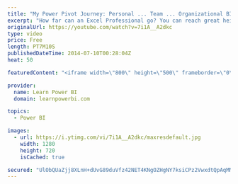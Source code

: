 ```yaml
---
title: "My Power Pivot Journey: Personal ... Team ... Organizational BI"
excerpt: "How far can an Excel Professional go? You can reach great heights with the help of new Excel Power Pivot and Power BI toolset. Read more at  my blog post http://www.powerpivotpro.com/2013/09/my-power-pivot-journey-personal-team-organizational-bi/  FREE Power BI Step-by-Step Tutorial http://www.learnpowerbi.com/bonus"
originalUrl: https://youtube.com/watch?v=7i1A__A2dkc
type: video
price: Free
length: PT7M10S
publishedDateTime: 2014-07-10T00:28:04Z
heat: 50

featuredContent: "<iframe width=\"800\" height=\"500\" frameborder=\"0\" src=\"https://www.youtube.com/embed/7i1A__A2dkc\" allow=\"accelerometer; autoplay; encrypted-media; gyroscope; picture-in-picture\" allowfullscreen></iframe>"

provider:
  name: Learn Power BI
  domain: learnpowerbi.com

topics:
  - Power BI

images:
  - url: https://i.ytimg.com/vi/7i1A__A2dkc/maxresdefault.jpg
    width: 1280
    height: 720
    isCached: true

secured: "UlObQUaZjj8XLnH+dUvG89duVfz42NET4KNgOZHgNY7ksiCPz2VwxdtQpAqMMdbVaRSUDLguCfoZ0F5fy7oaTyrb3AVDRn8wrbk3oyJVDXA5f3mya64WvjaVjABfl1iZuC3UU8UBjdJIaoVkOGaZ/nPnO6+sWbU/hWERqYK+u8Mv4ed4rhQosI+Elr/Ivv/6IMoyYmPaZdNhVT7hjbMSYXmcqcUDSkV8kR+dwACzOYnZjNt/8LY7GJRaZoa3IkMb1Y8C7ixoSHcTvwemW2goh4ISFLHroGGywEvfGNDCKmeIXybbVwpGxYsgZDSJcPfX+bqO5KnefVdgTeyiM+H93Y/pjNpGEnxOTCy3aOAnXw+fe+XuuCwO/DKb/pUWXogBqrjBnXKEOnTqqsK32KokJTRFG0Y7jTyoVMQoVsHdBgY=;1Uy8rtUjCUNG/wY3eEo82A=="
---
```


